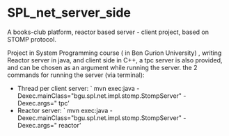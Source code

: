 # SPL_net_server_side
A books-club platform, reactor based server - client project, based on STOMP protocol.

Project in System Programming course ( in Ben Gurion University) , writing Reactor server in java, and client side in C++,
a tpc server is also provided, and can be chosen as an argument while running the server.
the 2 commands for running the server (via terminal):
* Thread per client server: ` mvn exec:java -Dexec.mainClass="bgu.spl.net.impl.stomp.StompServer" -
Dexec.args="<port> tpc’
* Reactor server: ` mvn exec:java -Dexec.mainClass="bgu.spl.net.impl.stomp.StompServer" -
Dexec.args="<port> reactor’





